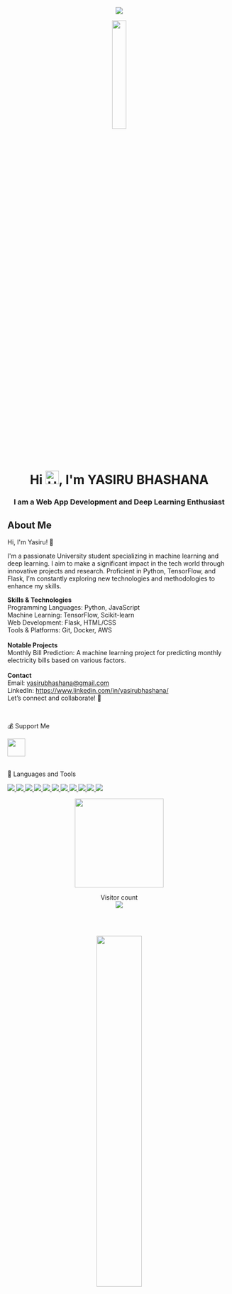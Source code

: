 <p align="center">
  <img src="https://readme-typing-svg.herokuapp.com/?lines=YASIRU+BHASHANA&font=Fira%20Code&center=true&width=380&height=50">
</p>


<p align="center"><a href="#"><img width="25%" height="25%" src="https://i.imgur.com/oFZylZt.png" /></a></p>



  

<h1 align="center">Hi <img src="https://media.giphy.com/media/hvRJCLFzcasrR4ia7z/giphy.gif" height="30px" alt="Hey"></b>, I'm YASIRU BHASHANA</h1>
<h3 align="center">I am a Web App Development and Deep Learning Enthusiast</h3>

## About Me

Hi, I'm Yasiru! 👋

I'm a passionate University student specializing in machine learning and deep learning. I aim to make a significant impact in the tech world through innovative projects and research. Proficient in Python, TensorFlow, and Flask, I’m constantly exploring new technologies and methodologies to enhance my skills.

<b>Skills & Technologies </b> </br>
Programming Languages: Python, JavaScript </br>
Machine Learning: TensorFlow, Scikit-learn </br>
Web Development: Flask, HTML/CSS </br>
Tools & Platforms: Git, Docker, AWS </br></br>
<b>Notable Projects</b> </br>
Monthly Bill Prediction: A machine learning project for predicting monthly electricity bills based on various factors. </br></br>
<b>Contact </b></br>
Email: yasirubhashana@gmail.com </br>
LinkedIn: https://www.linkedin.com/in/yasirubhashana/  </br>
Let’s connect and collaborate! 🚀

</br>

<p>💰 Support Me</p>
<a href="https://t.me/YasiruB" target="_blank"><img height="40" src="https://az743702.vo.msecnd.net/cdn/kofi3.png"/></a>

</br>
</br>

<p>🚀 Languages and Tools</p>
<!-- List of icons - https://icons8.com/ -->
<p align="left"> 
    <a href="https://www.java.com" target="_blank"> <img src="https://img.icons8.com/color/48/000000/java-coffee-cup-logo.png"/> </a>
    <!-- Add more icons as needed -->
    <a href="https://www.python.org" target="_blank"> <img src="https://img.icons8.com/color/48/000000/python.png"/> </a>
    <a href="https://www.javascript.com/" target="_blank"> <img src="https://img.icons8.com/color/48/000000/javascript.png"/> </a>
    <a href="https://reactjs.org/" target="_blank"> <img src="https://img.icons8.com/color/48/000000/react-native.png"/> </a>
    <a href="https://www.mongodb.com/" target="_blank"> <img src="https://img.icons8.com/color/48/000000/mongodb.png"/> </a>
    <a href="https://firebase.google.com/" target="_blank"> <img src="https://img.icons8.com/color/48/000000/firebase.png"/> </a>
    <a href="https://nodejs.org/" target="_blank"> <img src="https://img.icons8.com/color/48/000000/nodejs.png"/> </a>
    <a href="https://www.mysql.com/" target="_blank"> <img src="https://img.icons8.com/color/48/000000/mysql-logo.png"/> </a>
    <a href="https://www.postgresql.org/" target="_blank"> <img src="https://img.icons8.com/color/48/000000/postgreesql.png"/> </a>
    <a href="https://www.docker.com/" target="_blank"> <img src="https://img.icons8.com/color/48/000000/docker.png"/> </a>
    <a href="https://git-scm.com/" target="_blank"> <img src="https://img.icons8.com/color/48/000000/git.png"/> </a>
</p>


<p> </p>
<!-- GitHub Stats -->
<p align="center">
<a href="#">
  <img height=200 align="center" src="https://my-stats-43gk.vercel.app/api?username=Yasiru666&show_icons=true&theme=radical&hide=contribs,issues&show=discussions_answered&rank_icon=github&include_all_commits=true&card_width=150" />
</a>
</p>
<!-- Test-->
<!-- Top Languages
<a href="#">
  <img height=150 align="center"  src="https://my-stats-43gk.vercel.app/api/top-langs/?username=Yasiru666&hide=html,scss,css&langs_count=8&layout=compact&theme=radical&card_width=150" />
</a>
--> 









<p> </p>
<!-- Visitor Count -->
<p align="center">
  Visitor count<br>
  <img src="https://profile-counter.glitch.me/Yasiru666/count.svg" />
</p>
</br>
</br>

<!--people img -->
<p align="center"><a href="#"><img width="45%" height="45%" src="https://i.imgur.com/Q9f7bPg.gif" /></a></p>


<!-- Feel free to add more sections like My GitHub Stats, Connect with Me, etc. -->



<!-- Contributions 
<a href="#">
  <img src="contributions.svg">
</a>
-->



<!---
Yasiru666/Yasiru666 is a ✨ special ✨ repository because its `README.md` (this file) appears on your GitHub profile.
You can click the Preview link to take a look at your changes.
--->
